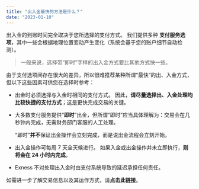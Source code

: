 ```yaml
---
title: "出入金最快的方法是什么？"
date: "2023-01-10"
---
```


出入金的到账时间完全取决于您所选择的支付方式。 我们提供多种 **支付服务选项**，其中一些会根据地理位置变动产生变化（系统会基于您的账户细节自动检测）。

> 一般来说，选择带“即时”字样的出入金方式要比其他方式快一些。

由于支付选项间存在很大的差异，所以很难推荐某种所谓“最快”的出、入金方式，但以下这些因素可供您在选择时参考：

- 出金时必须选择与入金时相同的支付方式。 因此，**请尽量选择出、入金处理均比较快捷的支付方式**；这是更快完成交易的关键。
- 大多数支付服务提供“**即时**”出金，但所谓“即时”应当具体理解为：交易会在几秒钟内完成，无需财务部门客服的人工处理。
    
    “即时”**并不**保证出金操作会立刻完成，而是说出金流程会立刻开始。
    
- 出入金操作可每周 7 天全天候进行。 如果入金或出金操作并未立即执行，**则将会在 24 小时内完成**。
- Exness 不对处理出入金时由支付系统导致的延迟承担任何责任。

如需进一步了解交易信息以及其运作方式，请**点击此链接**。
